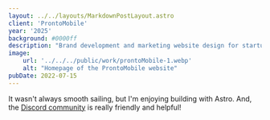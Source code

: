 ```yaml
---
layout: ../../layouts/MarkdownPostLayout.astro
client: 'ProntoMobile'
year: '2025'
background: #0000ff
description: "Brand development and marketing website design for startup ProntoMobile to help them attract founding customers and stand out from competitors"
image:
    url: '../../../public/work/prontoMobile-1.webp'
    alt: "Homepage of the ProntoMobile website"
pubDate: 2022-07-15
---
```

It wasn't always smooth sailing, but I'm enjoying building with Astro. And, the [Discord community](https://astro.build/chat) is really friendly and helpful!